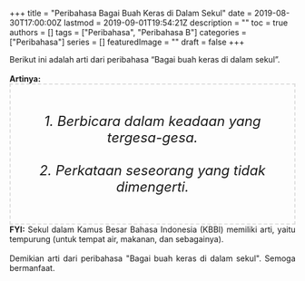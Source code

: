 +++
title = "Peribahasa Bagai Buah Keras di Dalam Sekul"
date = 2019-08-30T17:00:00Z
lastmod = 2019-09-01T19:54:21Z
description = ""
toc = true
authors = []
tags = ["Peribahasa", "Peribahasa B"]
categories = ["Peribahasa"]
series = []
featuredImage = ""
draft = false
+++

<div dir="ltr" style="text-align: left;" trbidi="on"><div style="text-align: justify;">Berikut ini adalah arti dari peribahasa “Bagai buah keras di dalam sekul”.</div><br /><div style="text-align: justify;"><b>Artinya:</b></div><div style="border: 2px dashed #ddd; font-size: 24px; height: auto; margin: 0 auto; padding: 50px; text-align: center; width: auto;"><i>1. Berbicara dalam keadaan yang tergesa-gesa.<br /><br />2. Perkataan seseorang yang tidak dimengerti.</i></div><div style="text-align: justify;"><b>FYI:</b> Sekul dalam Kamus Besar Bahasa Indonesia (KBBI) memiliki arti, yaitu tempurung (untuk tempat air, makanan, dan sebagainya).<br /><br /></div><div style="text-align: justify;">Demikian arti dari peribahasa "Bagai buah keras di dalam sekul". Semoga bermanfaat.</div></div>
